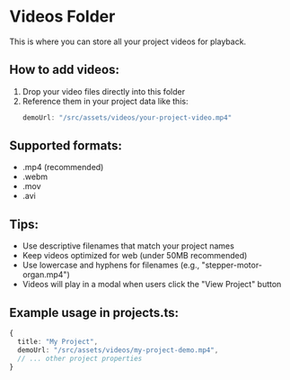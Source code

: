 # Videos Folder

This is where you can store all your project videos for playback.

## How to add videos:
1. Drop your video files directly into this folder
2. Reference them in your project data like this:
   ```typescript
   demoUrl: "/src/assets/videos/your-project-video.mp4"
   ```

## Supported formats:
- .mp4 (recommended)
- .webm
- .mov
- .avi

## Tips:
- Use descriptive filenames that match your project names
- Keep videos optimized for web (under 50MB recommended)
- Use lowercase and hyphens for filenames (e.g., "stepper-motor-organ.mp4")
- Videos will play in a modal when users click the "View Project" button

## Example usage in projects.ts:
```typescript
{
  title: "My Project",
  demoUrl: "/src/assets/videos/my-project-demo.mp4",
  // ... other project properties
}
```

